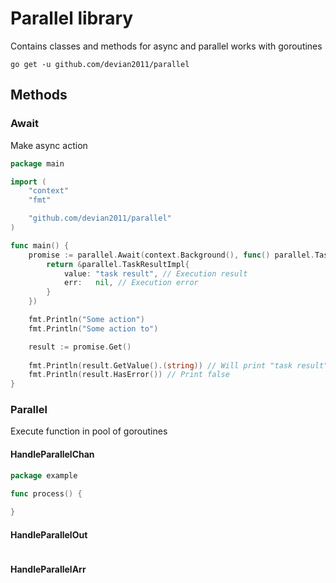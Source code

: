 # Parallel library

Contains classes and methods for async and parallel works with goroutines

```shell
go get -u github.com/devian2011/parallel 
```

## Methods

### Await

Make async action

```go
package main

import (
	"context"
	"fmt"

	"github.com/devian2011/parallel"
)

func main() {
	promise := parallel.Await(context.Background(), func() parallel.TaskResult {
		return &parallel.TaskResultImpl{
			value: "task result", // Execution result
			err:   nil, // Execution error
		}
	})

	fmt.Println("Some action")
	fmt.Println("Some action to")

	result := promise.Get()
	
	fmt.Println(result.GetValue().(string)) // Will print "task result"
	fmt.Println(result.HasError()) // Print false
}
```

### Parallel

Execute function in pool of goroutines

#### HandleParallelChan
```go
package example

func process() {
	
}

```

#### HandleParallelOut

```go

```

#### HandleParallelArr

```go

```

